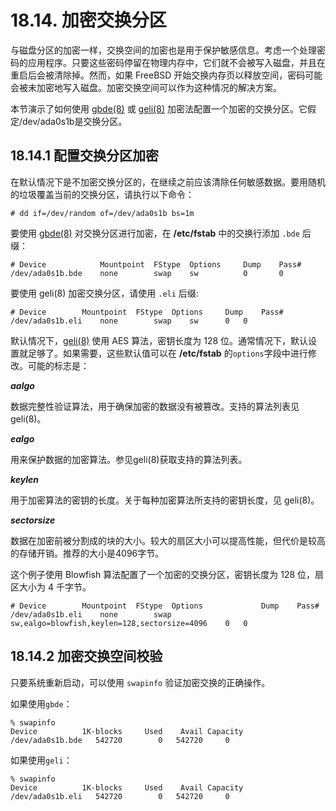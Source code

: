 # 18.14. 加密交换分区

与磁盘分区的加密一样，交换空间的加密也是用于保护敏感信息。考虑一个处理密码的应用程序。只要这些密码停留在物理内存中，它们就不会被写入磁盘，并且在重启后会被清除掉。然而，如果 FreeBSD 开始交换内存页以释放空间，密码可能会被未加密地写入磁盘。加密交换空间可以作为这种情况的解决方案。

本节演示了如何使用 [gbde(8)](https://www.freebsd.org/cgi/man.cgi?query=gbde&sektion=8&format=html) 或 [geli(8)](https://www.freebsd.org/cgi/man.cgi?query=geli&sektion=8&format=html) 加密法配置一个加密的交换分区。它假定/dev/ada0s1b是交换分区。

## 18.14.1 配置交换分区加密

在默认情况下是不加密交换分区的，在继续之前应该清除任何敏感数据。要用随机的垃圾覆盖当前的交换分区，请执行以下命令：
```
# dd if=/dev/random of=/dev/ada0s1b bs=1m
```
要使用 [gbde(8)](https://www.freebsd.org/cgi/man.cgi?query=gbde&sektion=8&format=html) 对交换分区进行加密，在 **/etc/fstab** 中的交换行添加 `.bde` 后缀：
```
# Device			Mountpoint	FStype	Options		Dump	Pass#
/dev/ada0s1b.bde	none		swap	sw			0		0
```

要使用 geli(8) 加密交换分区，请使用 `.eli` 后缀:

```
# Device		Mountpoint	FStype	Options		Dump	Pass#
/dev/ada0s1b.eli	none		swap	sw		0	0
```

默认情况下，[geli(8)](https://www.freebsd.org/cgi/man.cgi?query=geli&sektion=8&format=html) 使用 AES 算法，密钥长度为 128 位。通常情况下，默认设置就足够了。如果需要，这些默认值可以在 **/etc/fstab** 的`options`字段中进行修改。可能的标志是：

***aalgo***

数据完整性验证算法，用于确保加密的数据没有被篡改。支持的算法列表见 geli(8)。

***ealgo***

用来保护数据的加密算法。参见geli(8)获取支持的算法列表。

***keylen***

用于加密算法的密钥的长度。关于每种加密算法所支持的密钥长度，见 geli(8)。

***sectorsize***

数据在加密前被分割成的块的大小。较大的扇区大小可以提高性能，但代价是较高的存储开销。推荐的大小是4096字节。

这个例子使用 Blowfish 算法配置了一个加密的交换分区，密钥长度为 128 位，扇区大小为 4 千字节。
```
# Device		Mountpoint	FStype	Options				Dump	Pass#
/dev/ada0s1b.eli	none		swap	sw,ealgo=blowfish,keylen=128,sectorsize=4096	0	0
```

## 18.14.2 加密交换空间校验

只要系统重新启动，可以使用 `swapinfo` 验证加密交换的正确操作。

如果使用`gbde`：
```
% swapinfo
Device          1K-blocks     Used    Avail Capacity
/dev/ada0s1b.bde   542720        0   542720     0
```
如果使用`geli`：
```
% swapinfo
Device          1K-blocks     Used    Avail Capacity
/dev/ada0s1b.eli   542720        0   542720     0
```
